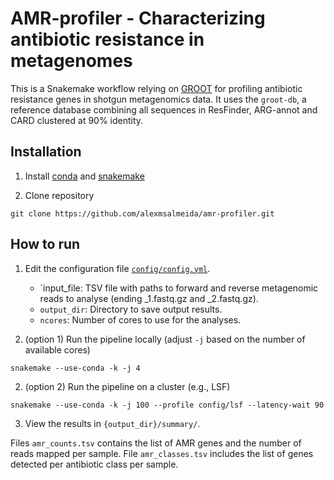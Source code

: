 # AMR-profiler - Characterizing antibiotic resistance in metagenomes

This is a Snakemake workflow relying on [GROOT](https://github.com/will-rowe/groot) for profiling antibiotic resistance genes in shotgun metagenomics data. It uses the `groot-db`, a reference database combining all sequences in ResFinder, ARG-annot and CARD clustered at 90% identity.

## Installation

1. Install [conda](https://conda.io/projects/conda/en/latest/user-guide/install/index.html ) and [snakemake](https://snakemake.readthedocs.io/en/stable/getting_started/installation.html)

2. Clone repository
```
git clone https://github.com/alexmsalmeida/amr-profiler.git
```

## How to run

1. Edit the configuration file [`config/config.yml`](config/config.yml).
    - `input_file: TSV file with paths to forward and reverse metagenomic reads to analyse (ending _1.fastq.gz and _2.fastq.gz).
    - `output_dir`: Directory to save output results.
    - `ncores`: Number of cores to use for the analyses.

2. (option 1) Run the pipeline locally (adjust `-j` based on the number of available cores)
```
snakemake --use-conda -k -j 4
```
2. (option 2) Run the pipeline on a cluster (e.g., LSF)
```
snakemake --use-conda -k -j 100 --profile config/lsf --latency-wait 90
```

3. View the results in `{output_dir}/summary/`.

Files `amr_counts.tsv` contains the list of AMR genes and the number of reads mapped per sample. File `amr_classes.tsv` includes the list of genes detected per antibiotic class per sample.
